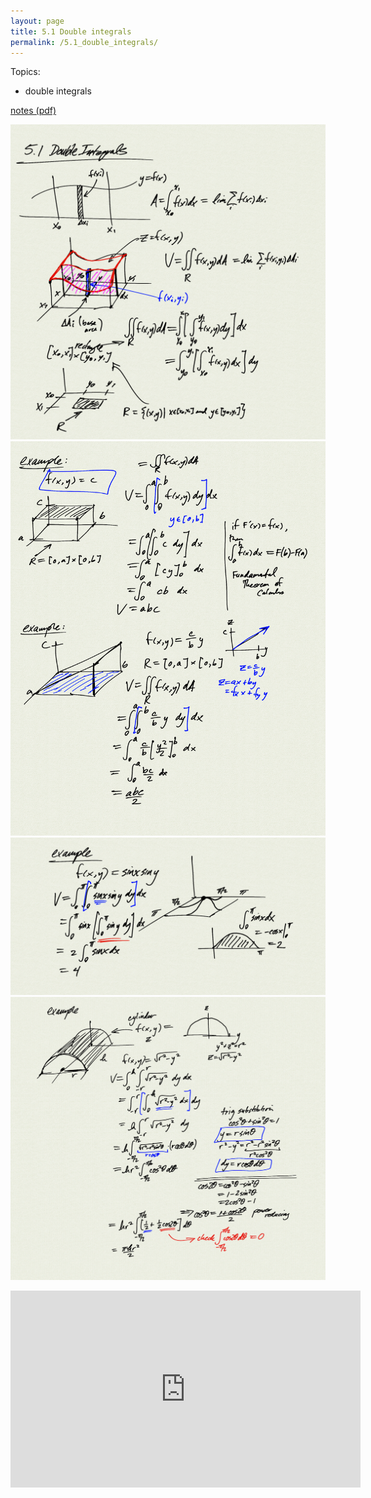 ```yaml
---
layout: page
title: 5.1 Double integrals
permalink: /5.1_double_integrals/
---
```


Topics:
- double integrals

[notes (pdf)](MultiV_5.1_DoubleIntegrals.pdf)

![](0.png)
![](1.png)
![](2.png)
![](3.png)

<iframe width="560" height="315" src="https://www.youtube.com/embed/jfosjHeKmAU" title="YouTube video player" frameborder="0" allow="accelerometer; autoplay; clipboard-write; encrypted-media; gyroscope; picture-in-picture" allowfullscreen></iframe>

